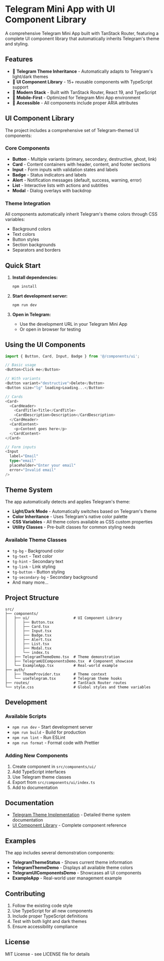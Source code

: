 # Telegram Mini App with UI Component Library

A comprehensive Telegram Mini App built with TanStack Router, featuring a complete UI component library that automatically inherits Telegram's theme and styling.

## Features

- 🎨 **Telegram Theme Inheritance** - Automatically adapts to Telegram's light/dark themes
- 🧩 **UI Component Library** - 15+ reusable components with TypeScript support
- 🚀 **Modern Stack** - Built with TanStack Router, React 19, and TypeScript
- 📱 **Mobile-First** - Optimized for Telegram Mini App environment
- 🎯 **Accessible** - All components include proper ARIA attributes

## UI Component Library

The project includes a comprehensive set of Telegram-themed UI components:

### Core Components

- **Button** - Multiple variants (primary, secondary, destructive, ghost, link)
- **Card** - Content containers with header, content, and footer sections
- **Input** - Form inputs with validation states and labels
- **Badge** - Status indicators and labels
- **Alert** - Notification messages (default, success, warning, error)
- **List** - Interactive lists with actions and subtitles
- **Modal** - Dialog overlays with backdrop

### Theme Integration

All components automatically inherit Telegram's theme colors through CSS variables:

- Background colors
- Text colors
- Button styles
- Section backgrounds
- Separators and borders

## Quick Start

1. **Install dependencies:**

   ```bash
   npm install
   ```

2. **Start development server:**

   ```bash
   npm run dev
   ```

3. **Open in Telegram:**
   - Use the development URL in your Telegram Mini App
   - Or open in browser for testing

## Using the UI Components

```typescript
import { Button, Card, Input, Badge } from '@/components/ui';

// Basic usage
<Button>Click me</Button>

// With variants
<Button variant="destructive">Delete</Button>
<Button size="lg" loading>Loading...</Button>

// Cards
<Card>
  <CardHeader>
    <CardTitle>Title</CardTitle>
    <CardDescription>Description</CardDescription>
  </CardHeader>
  <CardContent>
    <p>Content goes here</p>
  </CardContent>
</Card>

// Form inputs
<Input
  label="Email"
  type="email"
  placeholder="Enter your email"
  error="Invalid email"
/>
```

## Theme System

The app automatically detects and applies Telegram's theme:

- **Light/Dark Mode** - Automatically switches based on Telegram's theme
- **Color Inheritance** - Uses Telegram's native color palette
- **CSS Variables** - All theme colors available as CSS custom properties
- **Utility Classes** - Pre-built classes for common styling needs

### Available Theme Classes

- `tg-bg` - Background color
- `tg-text` - Text color
- `tg-hint` - Secondary text
- `tg-link` - Link styling
- `tg-button` - Button styling
- `tg-secondary-bg` - Secondary background
- And many more...

## Project Structure

```
src/
├── components/
│   ├── ui/                    # UI Component Library
│   │   ├── Button.tsx
│   │   ├── Card.tsx
│   │   ├── Input.tsx
│   │   ├── Badge.tsx
│   │   ├── Alert.tsx
│   │   ├── List.tsx
│   │   ├── Modal.tsx
│   │   └── index.ts
│   ├── TelegramThemeDemo.tsx  # Theme demonstration
│   ├── TelegramUIComponentsDemo.tsx  # Component showcase
│   └── ExampleApp.tsx         # Real-world example
├── auth/
│   ├── ThemeProvider.tsx      # Theme context
│   └── useTelegram.tsx        # Telegram theme hooks
├── routes/                    # TanStack Router routes
└── style.css                  # Global styles and theme variables
```

## Development

### Available Scripts

- `npm run dev` - Start development server
- `npm run build` - Build for production
- `npm run lint` - Run ESLint
- `npm run format` - Format code with Prettier

### Adding New Components

1. Create component in `src/components/ui/`
2. Add TypeScript interfaces
3. Use Telegram theme classes
4. Export from `src/components/ui/index.ts`
5. Add to documentation

## Documentation

- [Telegram Theme Implementation](./TELEGRAM_THEME_IMPLEMENTATION.md) - Detailed theme system documentation
- [UI Component Library](./TELEGRAM_UI_COMPONENTS.md) - Complete component reference

## Examples

The app includes several demonstration components:

- **TelegramThemeStatus** - Shows current theme information
- **TelegramThemeDemo** - Displays all available theme colors
- **TelegramUIComponentsDemo** - Showcases all UI components
- **ExampleApp** - Real-world user management example

## Contributing

1. Follow the existing code style
2. Use TypeScript for all new components
3. Include proper TypeScript definitions
4. Test with both light and dark themes
5. Ensure accessibility compliance

## License

MIT License - see LICENSE file for details

